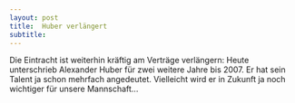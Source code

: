 ```yaml
---
layout: post
title:  Huber verlängert
subtitle:  
---
```


Die Eintracht ist weiterhin kräftig am Verträge verlängern: Heute unterschrieb Alexander Huber für zwei weitere Jahre bis 2007. Er hat sein Talent ja schon mehrfach angedeutet. Vielleicht wird er in Zukunft ja noch wichtiger für unsere Mannschaft...


